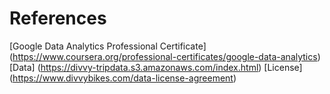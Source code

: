 # References
[Google Data Analytics Professional Certificate] (https://www.coursera.org/professional-certificates/google-data-analytics)
[Data] (https://divvy-tripdata.s3.amazonaws.com/index.html)
[License] (https://www.divvybikes.com/data-license-agreement)
